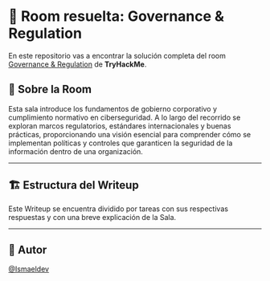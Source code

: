 # 🚪 Room resuelta: Governance & Regulation
En este repositorio vas a encontrar la solución completa del room [Governance & Regulation](https://tryhackme.com/room/cybergovernanceregulation) de **TryHackMe**.

## 📝 Sobre la Room
Esta sala introduce los fundamentos de gobierno corporativo y cumplimiento normativo en ciberseguridad. A lo largo del recorrido se exploran marcos regulatorios, estándares internacionales y buenas prácticas, proporcionando una visión esencial para comprender cómo se implementan políticas y controles que garanticen la seguridad de la información dentro de una organización.

---

## 🏗️ Estructura del Writeup
Este Writeup se encuentra dividido por tareas con sus respectivas respuestas y con una breve explicación de la Sala.

---

## 🥷 Autor
[@Ismaeldev](https://www.ismaeldev.com/)
